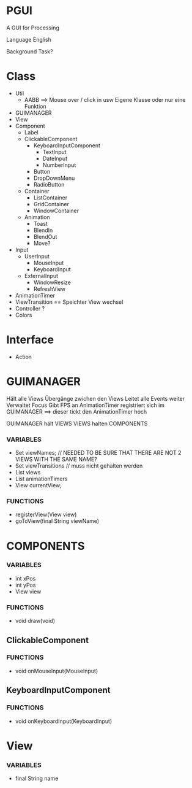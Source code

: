 # PGUI
A GUI for Processing

Language English

Background Task?

# Class
* Util
    * AABB ==> Mouse over / click in usw
        Eigene Klasse oder nur eine Funktion
* GUIMANAGER
* View
* Component
    * Label
    * ClickableComponent
        * KeyboardInputComponent
            * TextInput
            * DateInput
            * NumberInput
        * Button
        * DropDownMenu
        * RadioButton
    * Container
        * ListContainer
        * GridContainer
        * WindowContainer
    * Animation
        * Toast
        * BlendIn
        * BlendOut
        * Move?
* Input
    * UserInput
        * MouseInput
        * KeyboardInput
    * ExternalInput
        * WindowResize
        * RefreshView
* AnimationTimer
* ViewTransition == Speichter View wechsel
* Controller ?
* Colors 

# Interface
* Action 

# GUIMANAGER 
Hält alle Views 
Übergänge zwichen den Views
Leitet alle Events weiter
Verwaltet Focus
Gibt FPS an 
AnimationTimer registriert sich im GUIMANAGER ==> dieser tickt den AnimationTimer hoch

GUIMANAGER hält VIEWS 
VIEWS halten COMPONENTS

### VARIABLES
* Set<String> viewNames; //  NEEDED TO BE SURE THAT THERE ARE NOT 2 VIEWS WITH THE SAME NAME?
* Set<ViewTransition> viewTransitions // muss nicht gehalten werden
* List<View> views
* List<AnimationTimer> animationTimers
* View currentView;

### FUNCTIONS
* registerView(View view)
* goToView(final String viewName)

# COMPONENTS
### VARIABLES
* int xPos
* int yPos
* View view

### FUNCTIONS
* void draw(void)

## ClickableComponent
### FUNCTIONS
* void onMouseInput(MouseInput)

## KeyboardInputComponent
### FUNCTIONS
* void onKeyboardInput(KeyboardInput)


# View
### VARIABLES
* final String name

